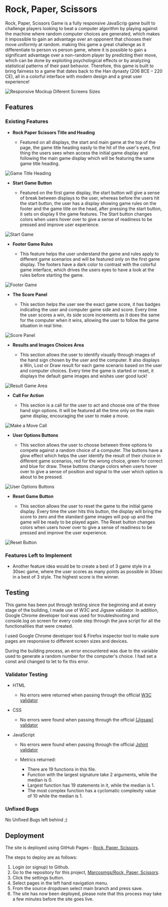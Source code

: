 # Rock, Paper, Scissors

Rock, Paper, Scissors Game is a fully responsive JavaScrip game built to challenge players looking to beat a computer algorithm by playing against the machine where random computer choices are generated, which makes it impossible to gain an advantage over an opponent that chooses their move uniformly at random. making this game a great challenge as it differentiate to person vs person game, where it is possible to gain a significant advantage over a non-random player by predicting their move, which can be done by exploiting psychological effects or by analyzing statistical patterns of their past behavior. Therefore, this game is built to bring fairness to a game that dates back to the Han dynasty (206 BCE – 220 CE), all in a colorful interface with modern design and a great user experience!

![Responsive Mockup Diferent Screens Sizes](media/mockup-screens-sizes.png)

## Features 

### Existing Features

- __Rock Paper Scissors Title and Heading__

  - Featured on all displays, the start and main game at the top of the page, the game title heading easily to the hit of the user's eyes, first thing the users sees when access the initial game display and following the main game display which will be featuring the same game title heading.

![Game Title Heading](media/header-title.png)

- __Start Game Button__

  - Featured on the first game display, the start button will give a sense of break between displays to the user, whereas before the users hit the start button, the user has a display showing game rules on the footer and the game title on the head, after pressing the start button, it sets on display ll the game features. The Start button changes colors when users hover over to give a sense of readiness to be pressed and improve user experience.

![Start Game](media/start-button.png)

- __Footer Game Rules__

  - This feature helps the user understand the game and rules apply to different game scenarios and will be featured only on the first game display. The footers have a dark color to contrast with the colorful game interface, which drives the users eyes to have a look at the rules before starting the game.

![Footer Game](media/footer-game-rules.png)

- __The Score Panel__

  - This section helps the user see the exact game score, it has badges indicating the user and computer game side and score. Every time the user scores a win, its side score increments as it does the same for the computer when it wins, allowing the user to follow the game situation in real time.

![Score Panel](media/score-panel.png)

- __Results and Images Choices Area__

  - This section allows the user to identify visually through images of the hand sign chosen by the user and the computer. It also displays a Win, Lost or Draw result for each game scenario based on the user and computer choices. Every time the game is started or reset, it displays the default game images and wishes user good luck!

![Result Game Area](media/result-iimages-area.png)

- __Call For Action__

  - This section is a call for the user to act and choose one of the three hand sign options. It will be featured all the time only on the main game display, encouraging the user to make a move.

![Make a Move Call](media/call-for-action.png)

- __User Options Buttons__

  - This section allows the user to choose between three options to compete against a random choice of a computer. The buttons have a glow effect which helps the user identify the result of their choice in different game scenarios, red for the wrong choice, green for correct and blue for draw. These buttons change colors when users hover over to give a sense of position and signal to the user which option is about to be pressed.

![User Options Buttons](media/user-options-buttons.png)

- __Reset Game Button__

  - This section allows the user to reset the game to the initial game display. Every time the user hits this button, the display will bring the score to zero and the standard game images will pop up and the game will be ready to be played again. The Reset button changes colors when users hover over to give a sense of readiness to be pressed and improve the user experience.

![Reset Button](media/reset-game-button.png)

### Features Left to Implement

- Another feature idea would be to create a best of 3 game style in a 30sec game, where the user scores as many points as possible in 30sec in a best of 3 style. The highest score is the winner.

## Testing 

This game has been put through testing since the beginning and at every stage of the building, I made use of W3C and Jigsaw validator. In addition, Google Chrome developer tool was used for troubleshooting and console.log on screen for every code step through the java script for all the functionalities that were created.

I used Google Chrome developer tool & Firefox inspector tool to make sure pages are responsive to different screen sizes and devices.

During the building process, an error encountered was due to the variable used to generate a random number for the computer's choice. I had set a const and changed to let to fix this error.


### Validator Testing 

- HTML
    - No errors were returned when passing through the official [W3C validator](https://validator.w3.org/nu/?doc=https%3A%2F%2Fmarcosmgs.github.io%2Frockpaperscissors%2F)

- CSS
    - No errors were found when passing through the official [(Jigsaw) validator](https://jigsaw.w3.org/css-validator/validator?uri=https%3A%2F%2Fmarcosmgs.github.io%2Frockpaperscissors%2F&profile=css3svg&usermedium=all&warning=1&vextwarning=&lang=en)

- JavaScript
    - No errors were found when passing through the official [Jshint validator](https://jshint.com/)
    
    - Metrics returned:
      - There are 19 functions in this file.
      - Function with the largest signature take 2 arguments, while the median is 0.
      - Largest function has 19 statements in it, while the median is 1.
      - The most complex function has a cyclomatic complexity value of 10 while the median is 1.


### Unfixed Bugs

No Unfixed Bugs left behind ;)

## Deployment

The site is deployed using GitHub Pages - [Rock, Paper, Scissors](https://marcosmgs.github.io/rockpaperscissors/).

The steps to deploy are as follows: 

1. Login (or signup) to Github.
2. Go to the repository for this project, [Marcosmgs/Rock, Paper, Scissors](https://github.com/Marcosmgs/rockpaperscissors).
3. Click the settings button.
4. Select pages in the left hand navigation menu.
5. From the source dropdown select main branch and press save.
6. The site has now been deployed, please note that this process may take a few minutes before the site goes live.
